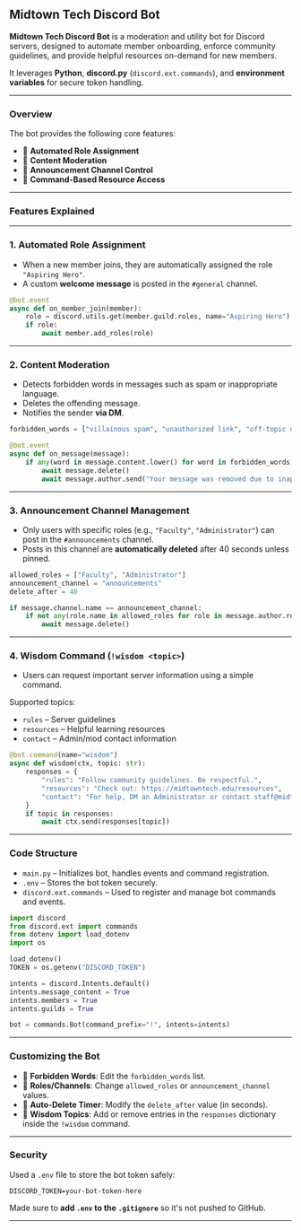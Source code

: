 ## **Midtown Tech Discord Bot**

**Midtown Tech Discord Bot** is a moderation and utility bot for Discord servers, designed to automate member onboarding, enforce community guidelines, and provide helpful resources on-demand for new members.

It leverages **Python**, **discord.py** (`discord.ext.commands`), and **environment variables** for secure token handling.

---

### **Overview**

The bot provides the following core features:

- 🔹 **Automated Role Assignment**
- 🔹 **Content Moderation**
- 🔹 **Announcement Channel Control**
- 🔹 **Command-Based Resource Access**

---

### **Features Explained**

---

### **1. Automated Role Assignment**

- When a new member joins, they are automatically assigned the role `"Aspiring Hero"`.
- A custom **welcome message** is posted in the `#general` channel.

```python
@bot.event
async def on_member_join(member):
    role = discord.utils.get(member.guild.roles, name="Aspiring Hero")
    if role:
        await member.add_roles(role)
```

---

### **2. Content Moderation**

- Detects forbidden words in messages such as spam or inappropriate language.
- Deletes the offending message.
- Notifies the sender **via DM**.

```python
forbidden_words = ["villainous spam", "unauthorized link", "off-topic disruption", "menacing threats"]

@bot.event
async def on_message(message):
    if any(word in message.content.lower() for word in forbidden_words):
        await message.delete()
        await message.author.send("Your message was removed due to inappropriate content.")
```

---

### **3. Announcement Channel Management**

- Only users with specific roles (e.g., `"Faculty"`, `"Administrator"`) can post in the `#announcements` channel.
- Posts in this channel are **automatically deleted** after 40 seconds unless pinned.

```python
allowed_roles = ["Faculty", "Administrator"]
announcement_channel = "announcements"
delete_after = 40

if message.channel.name == announcement_channel:
    if not any(role.name in allowed_roles for role in message.author.roles):
        await message.delete()
```

---

### **4. Wisdom Command (`!wisdom <topic>`)**

- Users can request important server information using a simple command.

Supported topics:

- `rules` – Server guidelines  
- `resources` – Helpful learning resources  
- `contact` – Admin/mod contact information  

```python
@bot.command(name="wisdom")
async def wisdom(ctx, topic: str):
    responses = {
        "rules": "Follow community guidelines. Be respectful.",
        "resources": "Check out: https://midtowntech.edu/resources",
        "contact": "For help, DM an Administrator or contact staff@midtowntech.edu"
    }
    if topic in responses:
        await ctx.send(responses[topic])
```

---

### **Code Structure**

- `main.py` – Initializes bot, handles events and command registration.
- `.env` – Stores the bot token securely.
- `discord.ext.commands` – Used to register and manage bot commands and events.

```python
import discord
from discord.ext import commands
from dotenv import load_dotenv
import os

load_dotenv()
TOKEN = os.getenv("DISCORD_TOKEN")

intents = discord.Intents.default()
intents.message_content = True
intents.members = True
intents.guilds = True

bot = commands.Bot(command_prefix="!", intents=intents)
```

---

### **Customizing the Bot**

- 🔧 **Forbidden Words**: Edit the `forbidden_words` list.
- 🔧 **Roles/Channels**: Change `allowed_roles` or `announcement_channel` values.
- 🔧 **Auto-Delete Timer**: Modify the `delete_after` value (in seconds).
- 🔧 **Wisdom Topics**: Add or remove entries in the `responses` dictionary inside the `!wisdom` command.

---

### **Security**

Used a `.env` file to store the bot token safely:

```
DISCORD_TOKEN=your-bot-token-here
```

Made sure to **add `.env` to the `.gitignore`** so it's not pushed to GitHub.

---


